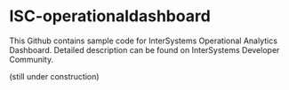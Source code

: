 # ISC-operationaldashboard
This Github contains sample code for InterSystems Operational Analytics Dashboard. Detailed description can be found on InterSystems Developer Community.

(still under construction)
